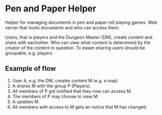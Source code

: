 Pen and Paper Helper
====================
Helper for managing documents in pen and paper roll playing games.
Web server that hosts documents and who can access them.

Users, that is players and the Dungeon Master (DM), create content and
share with eachother. Who can view what content is determined by the
creator of the content in question. To easen sharing users should be
groupable, e.g. players.

Example of flow
---------------
1. User A, e.g. the DM, creates content M (e.g. a map)
2. A shares M with the group P (Players).
3. All members of P get notified that they now can access M.
4. The members of P may choose to view M.
5. A updates M.
6. All members with access to M gets an notice that M has changed.

